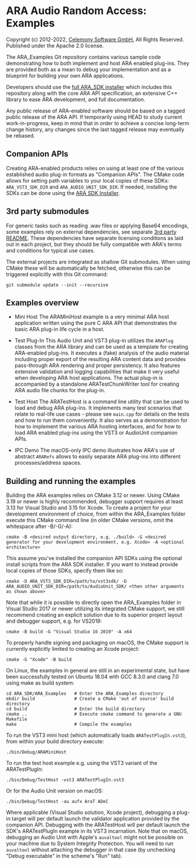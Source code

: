 # ARA Audio Random Access: Examples

Copyright (c) 2012-2022, [Celemony Software GmbH](https://www.celemony.com), All Rights Reserved.
Published under the Apache 2.0 license.

The ARA_Examples Git repository contains various sample code demonstrating how to both implement
and host ARA enabled plug-ins. They are provided both as a mean to debug your implementation and
as a blueprint for building your own ARA applications.

Developers should use the [full ARA_SDK installer](https://github.com/Celemony/ARA_SDK) which
includes this repository along with the core ARA API specification, an extensive C++ library to ease
ARA development, and full documentation.

Any public release of ARA-enabled software should be based on a tagged public release of the ARA API.
If temporarily using HEAD to study current work-in-progress, keep in mind that in order to achieve a
concise long-term change history, any changes since the last tagged release may eventually be rebased.


## Companion APIs

Creating ARA-enabled products relies on using at least one of the various established audio plug-in
formats as "Companion APIs". The CMake code allows for setting path variables to your local copies
of these SDKs: `ARA_VST3_SDK_DIR` and `ARA_AUDIO_UNIT_SDK_DIR`. If needed, installing the SDKs
can be done using the [ARA SDK Installer](https://github.com/Celemony/ARA_SDK).


## 3rd party submodules

For generic tasks such as reading .wav files or applying Base64 encodings, some examples rely on
external dependencies, see separate [3rd party README](3rdParty/README.md). These dependencies
have separate licensing conditions as laid out in each project, but they should be fully compatible
with ARA's terms and conditions for typical use cases.

The external projects are integrated as shallow Git submodules. When using CMake these will be
automatically be fetched, otherwise this can be triggered explicitly with this Git command:

    git submodule update --init --recursive


## Examples overview

- Mini Host
The ARAMiniHost example is a very minimal ARA host application written using the pure C ARA API
that demonstrates the basic ARA plug-in life cycle in a host.

- Test Plug-In
This Audio Unit and VST3 plug-in utilizes the `ARAPlug` classes from the ARA library and can be
used as a template for creating ARA-enabled plug-ins. It executes a (fake) analysis of the audio
material including proper export of the resulting ARA content data and provides pass-through
ARA rendering and proper persistency.
It also features extensive validation and logging capabilities that make it very useful when
developing ARA host applications.
The actual plug-in is accompanied by a standalone ARATestChunkWriter tool for creating
ARA audio file chunks for the plug-in.

- Test Host
The ARATestHost is a command line utility that can be used to load and debug ARA plug-ins.
It implements many test scenarios that relate to real-life use cases - please see `main.cpp`
for details on the tests and how to run them conveniently.
It also serves as a demonstration for how to implement the various ARA hosting interfaces,
and for how to load ARA enabled plug-ins using the VST3 or AudioUnit companion APIs.

- IPC Demo
The macOS-only IPC demo illustrates how ARA's use of abstract `ARARefs` allows to easily separate
ARA plug-ins into different processes/address spaces.


## Building and running the examples

Building the ARA examples relies on CMake 3.12 or newer. Using CMake 3.19 or newer is highly
recommended, debugger support requires at least 3.13 for Visual Studio and 3.15 for Xcode.
To create a project for your development environment of choice, from within the ARA_Examples folder
execute this CMake command line (in older CMake versions, omit the whitespace after -B/-G/-A):

    cmake -B <desired output directory, e.g. ./build> -G <desired generator for your development environment, e.g. Xcode> -A <optional architecture>

This assume you've installed the companion API SDKs using the optional install scripts from the
ARA SDK installer. If you want to instead provide local copies of those SDKs, specify them like so:

    cmake -D ARA_VST3_SDK_DIR=/path/to/vst3sdk/ -D ARA_AUDIO_UNIT_SDK_DIR=/path/to/AudioUnit_SDK/ <then other arguments as shown above>

Note that while it is possible to directly open the ARA_Examples folder in Visual Studio 2017 or
newer utilizing its integrated CMake support, we still recommend creating an explicit solution due
to its superior project layout and debugger support, e.g. for VS2019:

    cmake -B build -G "Visual Studio 16 2019" -A x64

To properly handle signing and packaging on macOS, the CMake support is currently explicitly
limited to creating an Xcode project:

    cmake -G "Xcode" -B build

On Linux, the examples in general are still in an experimental state, but have been successfully
tested on Ubuntu 18.04 with GCC 8.3.0 and clang 7.0 using make as build system:

    cd ARA_SDK/ARA_Examples   # Enter the ARA_Examples directory
    mkdir build               # Create a CMake 'out of source' build directory
    cd build                  # Enter the build directory
    cmake ..                  # Execute cmake command to generate a GNU Makefile
    make                      # Compile the examples

To run the VST3 mini host (which automatically loads `ARATestPlugIn.vst3`), from within your build
directory execute:

    ./bin/Debug/ARAMiniHost

To run the test host example e.g. using the VST3 variant of the ARATestPlugIn:

    ./bin/Debug/TestHost -vst3 ARATestPlugIn.vst3

Or for the Audio Unit version on macOS:

    ./bin/Debug/TestHost -au aufx AraT ADeC

Where applicable (Visual Studio solution, Xcode project), debugging a plug-in target will per
default launch the validator application provided by the companion API. Debugging with the
ARATestHost will per default launch the SDK's ARATestPlugIn example in its VST3 incarnation.
Note that on macOS, debugging an Audio Unit with Apple's `auvaltool` might not be possible on your
machine due to System Integrity Protection. You will need to run `auvaltool` without attaching the
debugger in that case (by unchecking "Debug executable" in the scheme's "Run" tab).
